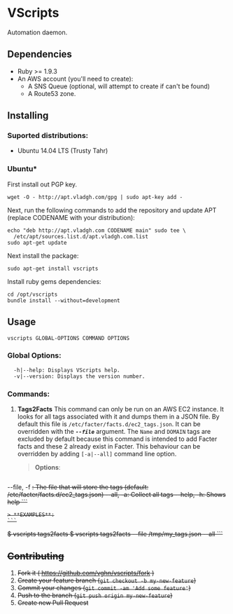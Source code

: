# VScripts

Automation daemon.

## Dependencies
- Ruby >= 1.9.3
- An AWS account (you'll need to create):
  - A SNS Queue (optional, will attempt to create if can't be found)
  - A Route53 zone.

## Installing

### Suported distributions:
  - Ubuntu 14.04 LTS (Trusty Tahr)

### Ubuntu*

First install out PGP key.
```
wget -O - http://apt.vladgh.com/gpg | sudo apt-key add -
```
Next, run the following commands to add the repository and update APT (replace
CODENAME with your distribution):
```
echo "deb http://apt.vladgh.com CODENAME main" sudo tee \
  /etc/apt/sources.list.d/apt.vladgh.com.list
sudo apt-get update
```
Next install the package:
```
sudo apt-get install vscripts
```
Install ruby gems dependencies:
```
cd /opt/vscripts
bundle install --without=development
```

## Usage

```
vscripts GLOBAL-OPTIONS COMMAND OPTIONS
```


### Global Options:
```
  -h|--help: Displays VScripts help.
  -v|--version: Displays the version number.
```


### Commands:

1. **Tags2Facts**
  This command can only be run on an AWS EC2 instance. It looks for all tags
associated with it and dumps them in a JSON file. By default this file is
`/etc/facter/facts.d/ec2_tags.json`. It can be overridden with the
***`--file`*** argument.
The `Name` and `DOMAIN` tags are excluded by default because this command is
intended to add Facter facts and these 2 already exist in Facter. This behaviour
can be overridden by adding `[-a|--all]` command line option.

    > **Options**:
    ```
--file, -f <s>: The file that will store the tags (default:
                /etc/facter/facts.d/ec2_tags.json)
--all,  -a: Collect all tags
--help, -h: Shows help
    ```

    > **EXAMPLES**:
    ```
$ vscripts tags2facts
$ vscripts tags2facts --file /tmp/my_tags.json --all
    ```


## Contributing

1. Fork it ( https://github.com/vghn/vscripts/fork )
2. Create your feature branch (`git checkout -b my-new-feature`)
3. Commit your changes (`git commit -am 'Add some feature'`)
4. Push to the branch (`git push origin my-new-feature`)
5. Create new Pull Request
